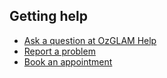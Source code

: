 ## Getting help

* [Ask a question at OzGLAM Help](https://ozglam.chat/c/glam-workbench/8)
* [Report a problem](https://github.com/GLAM-Workbench/glam-workbench.github.io/issues)
* [Book an appointment](https://calendly.com/timsherratt/30minchat)